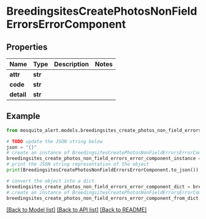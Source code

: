 # BreedingsitesCreatePhotosNonFieldErrorsErrorComponent


## Properties

Name | Type | Description | Notes
------------ | ------------- | ------------- | -------------
**attr** | **str** |  | 
**code** | **str** |  | 
**detail** | **str** |  | 

## Example

```python
from mosquito_alert.models.breedingsites_create_photos_non_field_errors_error_component import BreedingsitesCreatePhotosNonFieldErrorsErrorComponent

# TODO update the JSON string below
json = "{}"
# create an instance of BreedingsitesCreatePhotosNonFieldErrorsErrorComponent from a JSON string
breedingsites_create_photos_non_field_errors_error_component_instance = BreedingsitesCreatePhotosNonFieldErrorsErrorComponent.from_json(json)
# print the JSON string representation of the object
print(BreedingsitesCreatePhotosNonFieldErrorsErrorComponent.to_json())

# convert the object into a dict
breedingsites_create_photos_non_field_errors_error_component_dict = breedingsites_create_photos_non_field_errors_error_component_instance.to_dict()
# create an instance of BreedingsitesCreatePhotosNonFieldErrorsErrorComponent from a dict
breedingsites_create_photos_non_field_errors_error_component_from_dict = BreedingsitesCreatePhotosNonFieldErrorsErrorComponent.from_dict(breedingsites_create_photos_non_field_errors_error_component_dict)
```
[[Back to Model list]](../README.md#documentation-for-models) [[Back to API list]](../README.md#documentation-for-api-endpoints) [[Back to README]](../README.md)


